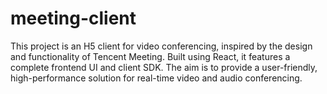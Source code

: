 # meeting-client
This project is an H5 client for video conferencing, inspired by the design and functionality of Tencent Meeting. Built using React, it features a complete frontend UI and client SDK. The aim is to provide a user-friendly, high-performance solution for real-time video and audio conferencing. 
